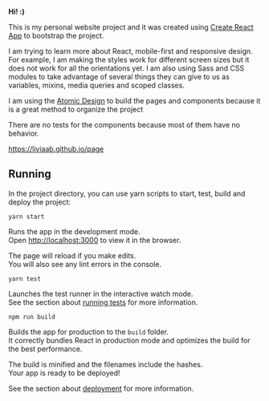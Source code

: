 
**Hi! :)**

This is my personal website project and it was created using [Create React App](https://github.com/facebook/create-react-app) to bootstrap the project.

I am trying to learn more about React, mobile-first and responsive design. For example, I am making the styles work for different screen sizes but it does not work for all the orientations yet. I am also using Sass and CSS modules to take advantage of several things they can give to us as variables, mixins, media queries and scoped classes.

I am using the [Atomic Design](https://github.com/danilowoz/react-atomic-design) to build the pages and components because it is a great method to organize the project

There are no tests for the components because most of them have no behavior.


https://liviaab.github.io/page

## Running

In the project directory, you can use yarn scripts to start, test, build and deploy the project:

`yarn start`

Runs the app in the development mode.<br>
Open [http://localhost:3000](http://localhost:3000) to view it in the browser.

The page will reload if you make edits.<br>
You will also see any lint errors in the console.

`yarn test`

Launches the test runner in the interactive watch mode.<br>
See the section about [running tests](https://facebook.github.io/create-react-app/docs/running-tests) for more information.

`npm run build`

Builds the app for production to the `build` folder.<br>
It correctly bundles React in production mode and optimizes the build for the best performance.

The build is minified and the filenames include the hashes.<br>
Your app is ready to be deployed!

See the section about [deployment](https://facebook.github.io/create-react-app/docs/deployment) for more information.
